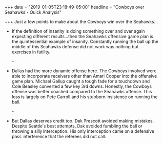 +++
date = "2019-01-05T23:18:49-05:00"
headline = "Cowboys over Seahawks - Quick Analysis"

+++
Just a few points to make about the Cowboys win over the Seahawks...

* If the definition of insanity is doing something over and over again expecting different results...then the Seahawks offensive game plan is the quintessential example of insanity. Constantly running the ball up the middle of this Seahawks defense did not work was nothing but  exercises in futility.

  \-
* Dallas had the more dynamic offense here. The Cowboys involved were able to incorporate receivers other than Amari Cooper into the offensive game plan. Michael Gallup caught a tough fade for a touchdown and Cole Beasley converted a few key 3rd downs. Honestly, the Cowboys offense was better coached compared to the Seahawks offense. This loss is largely on Pete Carroll and his stubborn insistence on running the ball.

  \-
* But Dallas deserves credit too. Dak Prescott avoided making mistakes. Despite Seattle's best attempts, Dak avoided fumbling the ball or throwing a silly interception. His only interception came on a defensive pass interference that the referees did not call.